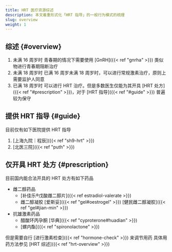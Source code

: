 ```yaml
---
title: HRT 医疗资源综述
description: 本文着重形式化「HRT 指导」的一般行为模式的梳理
slug: overview
weight: 1
---
```


## 综述 {#overview}

1. 未满 16 周岁时
   青春期的情况下需要使用 [GnRH]({{< ref "gnrha" >}}) 类似物进行青春期阻断治疗
1. 未满 18 周岁时
   已满 16 周岁未满 18 周岁时，可以进行常规激素治疗，原则上需要监护人同意
1. 已满 18 周岁时
   可以进行 HRT 治疗。但是多数医生仅能为其开具 [HRT 处方]({{< ref "#prescription" >}})，对于 [HRT 指导]({{< ref "#guide" >}}) 普遍较为保守

## 提供 HRT 指导 {#guide}

目前仅有如下医院提供 HRT 指导

1. [上海九院｜程辰]({{< ref "sh9-hrt" >}})
1. [北医三院]({{< ref "puth" >}})

## 仅开具 HRT 处方 {#prescription}

目前国内能合法开具的 HRT 处方有如下药品

- 雌二醇药品
  - [补佳乐&reg;戊酸雌二醇片]({{< ref estradiol-valerate >}})
  - 雌二醇凝胶
    [爱斯妥]({{< ref "gel#oestrogel" >}})
    [健民雌二醇凝胶]({{< ref "gel#jian-min" >}})
- 抗雄激素药品
  - 醋酸环丙孕酮
    [华典]({{< ref "cyproterone#huadian" >}})
  - [螺内酯]({{< ref "spironolactone" >}})

但是需要自行 [进行激素检查]({{< ref "hormone-check" >}}) 来调节用药
具体用药方法参见 [HRT 综述]({{< ref "hrt-overview" >}})
